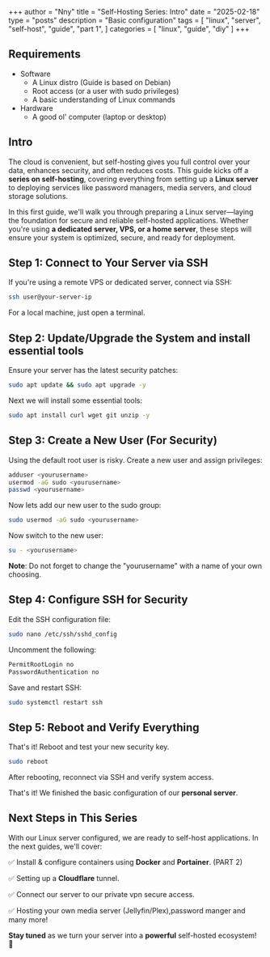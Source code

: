 +++
author = "Nny"
title = "Self-Hosting Series: Intro"
date = "2025-02-18"
type = "posts"
description = "Basic configuration"
tags = [
    "linux",
    "server",
    "self-host",
    "guide",
    "part 1",
]
categories = [
    "linux",
    "guide",
    "diy"
]
+++
<!--more-->

## Requirements

* Software
  * A Linux distro (Guide is based on Debian)
  * Root access (or a user with sudo privileges)
  * A basic understanding of Linux commands
* Hardware
  * A good ol' computer (laptop or desktop)



## Intro

The cloud is convenient, but self-hosting gives you full control over your data, enhances security, and often reduces costs. This guide kicks off a **series on self-hosting**, covering everything from setting up a **Linux server** to deploying services like password managers, media servers, and cloud storage solutions.

In this first guide, we'll walk you through preparing a Linux server—laying the foundation for secure and reliable self-hosted applications. Whether you're using **a dedicated server, VPS, or a home server**, these steps will ensure your system is optimized, secure, and ready for deployment.



## Step 1: Connect to Your Server via SSH

If you're using a remote VPS or dedicated server, connect via SSH:
```bash
ssh user@your-server-ip
```
For a local machine, just open a terminal.

## Step 2: Update/Upgrade the System and install essential tools

Ensure your server has the latest security patches:
```bash
sudo apt update && sudo apt upgrade -y
```
Next we will install some essential tools:
```bash
sudo apt install curl wget git unzip -y
```
## Step 3: Create a New User (For Security)

Using the default root user is risky. Create a new user and assign privileges:
```bash
adduser <yourusername>
usermod -aG sudo <yourusername>
passwd <yourusername>
```
Now lets add our new user to the sudo group:
```bash
sudo usermod -aG sudo <yourusername>
```
Now switch to the new user:
```bash
su - <yourusername>
```
**Note**: Do not forget to change the "yourusername" with a name of your own choosing.

## Step 4: Configure SSH for Security

Edit the SSH configuration file:
```bash
sudo nano /etc/ssh/sshd_config
```
Uncomment the following:
```bash
PermitRootLogin no  
PasswordAuthentication no  
```
Save and restart SSH: 
```bash
sudo systemctl restart ssh
```
## Step 5: Reboot and Verify Everything

That's it! Reboot and test your new security key.
```bash
sudo reboot
```
After rebooting, reconnect via SSH and verify system access.


That's it! We finished the basic configuration of our **personal server**.

## Next Steps in This Series


With our Linux server configured, we are ready to self-host applications. In the next guides, we'll cover:

✅ Install & configure containers using **Docker** and **Portainer**. (PART 2)

✅ Setting up a **Cloudflare** tunnel.

✅ Connect our server to our private vpn secure access.

✅ Hosting your own media server (Jellyfin/Plex),password manger
and many more!

**Stay tuned** as we turn your server into a **powerful** self-hosted ecosystem! 🚀




